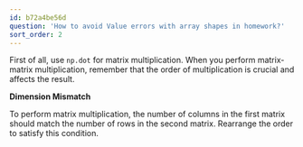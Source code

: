 ```yaml
---
id: b72a4be56d
question: 'How to avoid Value errors with array shapes in homework?'
sort_order: 2
---
```


First of all, use `np.dot` for matrix multiplication. When you perform matrix-matrix multiplication, remember that the order of multiplication is crucial and affects the result.

**Dimension Mismatch**

To perform matrix multiplication, the number of columns in the first matrix should match the number of rows in the second matrix. Rearrange the order to satisfy this condition.
